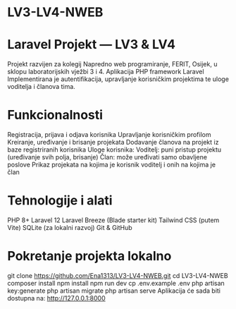 # LV3-LV4-NWEB
# Laravel Projekt — LV3 & LV4
Projekt razvijen za kolegij Napredno web programiranje, FERIT, Osijek, u sklopu laboratorijskih vježbi 3 i 4. Aplikacija PHP framework Laravel
Implementirana je autentifikacija, upravljanje korisničkim projektima te uloge voditelja i članova tima.

# Funkcionalnosti

Registracija, prijava i odjava korisnika 
Upravljanje korisničkim profilom 
Kreiranje, uređivanje i brisanje projekata 
Dodavanje članova na projekt iz baze registriranih korisnika
Uloge korisnika:
Voditelj: puni pristup projektu (uređivanje svih polja, brisanje)
Član: može uređivati samo obavljene poslove
Prikaz projekata na kojima je korisnik voditelj i onih na kojima je član

# Tehnologije i alati
PHP 8+
Laravel 12
Laravel Breeze (Blade starter kit)
Tailwind CSS (putem Vite)
SQLite (za lokalni razvoj)
Git & GitHub

# Pokretanje projekta lokalno
git clone https://github.com/Ena1313/LV3-LV4-NWEB.git
cd LV3-LV4-NWEB
composer install
npm install
npm run dev
cp .env.example .env
php artisan key:generate
php artisan migrate
php artisan serve
Aplikacija će sada biti dostupna na: http://127.0.0.1:8000
